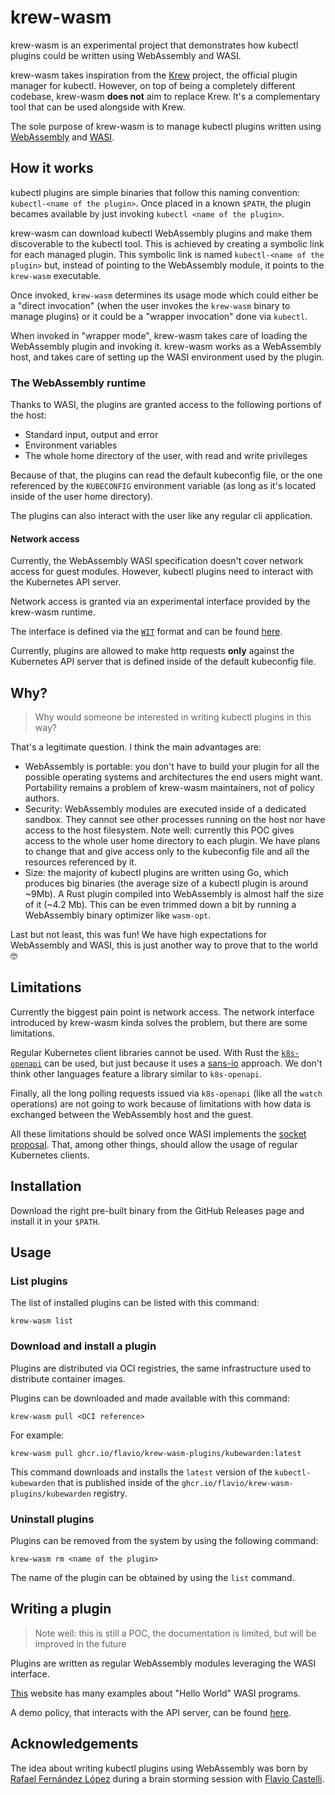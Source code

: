 # krew-wasm

krew-wasm is an experimental project that demonstrates how kubectl plugins could
be written using WebAssembly and WASI.

krew-wasm takes inspiration from the [Krew](https://krew.sigs.k8s.io/) project,
the official plugin manager for kubectl. However, on top of being a completely
different codebase, krew-wasm **does not** aim to replace Krew. It's a complementary
tool that can be used alongside with Krew.

The sole purpose of krew-wasm is to manage kubectl plugins written using
[WebAssembly](https://webassembly.org/)
and [WASI](https://wasi.dev/).

## How it works

kubectl plugins are simple binaries that follow this naming convention:
`kubectl-<name of the plugin>`.
Once placed in a known `$PATH`, the plugin becames available by just invoking
`kubectl <name of the plugin>`.

krew-wasm can download kubectl WebAssembly plugins and make them discoverable
to the kubectl tool.
This is achieved by creating a symbolic link for each managed plugin. This symbolic
link is named `kubectl-<name of the plugin>` but, instead of pointing to the
WebAssembly module, it points to the `krew-wasm` executable.

Once invoked, `krew-wasm` determines its usage mode which could either be a
"direct invocation" (when the user invokes the `krew-wasm` binary to manage plugins)
or it could be a "wrapper invocation" done via `kubectl`.

When invoked in "wrapper mode", krew-wasm takes care of loading the WebAssembly
plugin and invoking it. krew-wasm works as a WebAssembly host, and takes care of
setting up the WASI environment used by the plugin.

### The WebAssembly runtime

Thanks to WASI, the plugins are granted access to the following portions of the host:

  * Standard input, output and error
  * Environment variables
  * The whole home directory of the user, with read and write privileges

Because of that, the plugins can read the default kubeconfig file, or the one
referenced by the `KUBECONFIG` environment variable (as long as it's located
inside of the user home directory).

The plugins can also interact with the user like any regular cli application.

#### Network access

Currently, the WebAssembly WASI specification doesn't cover network access for
guest modules. However, kubectl plugins need to interact with the Kubernetes API
server.

Network access is granted via an experimental interface provided by
the krew-wasm runtime.

The interface is defined via the [`WIT`](https://github.com/bytecodealliance/wit-bindgen/blob/c9b113be144ba8418fb4a86a5993e0c44a7d64b3/WIT.md)
format and can be found
[here](https://github.com/flavio/wasi-experimental-toolkit/tree/wasi-outbount-http-add-request-config/crates/wasi-outbound-http-defs/wit).

Currently, plugins are allowed to make http requests **only** against the
Kubernetes API server that is defined inside of the default kubeconfig file.

## Why?

> Why would someone be interested in writing kubectl plugins in this way?

That's a legitimate question. I think the main advantages are:

  * WebAssembly is portable: you don't have to build your plugin for all the
    possible operating systems and architectures the end users might want.
    Portability remains a problem of krew-wasm maintainers, not of policy authors.
  * Security: WebAssembly modules are executed inside of a dedicated sandbox. They
    cannot see other processes running on the host nor have access to the host
    filesystem.
    Note well: currently this POC gives access to the whole user home directory
    to each plugin. We have plans to change that and give access only to the
    kubeconfig file and all the resources referenced by it.
  * Size: the majority of kubectl plugins are written using Go, which produces
    big binaries (the average size of a kubectl plugin is around ~9Mb). A Rust
    plugin compiled into WebAssembly is almost half the size of it (~4.2 Mb).
    This can be even trimmed down a bit by running a WebAssembly binary optimizer
    like `wasm-opt`.

Last but not least, this was fun! We have high expectations for WebAssembly and
WASI, this is just another way to prove that to the world 🤓

## Limitations

Currently the biggest pain point is network access. The network interface introduced
by krew-wasm kinda solves the problem, but there are some limitations.

Regular Kubernetes client libraries cannot be used. With Rust the [`k8s-openapi`](https://crates.io/crates/k8s-openapi)
can be used, but just because it uses a [sans-io](https://sans-io.readthedocs.io/)
approach.
We don't think other languages feature a library similar to `k8s-openapi`.

Finally, all the long polling requests issued via `k8s-openapi` (like all the `watch`
operations) are not going to work because of limitations with how data
is exchanged between the WebAssembly host and the guest.

All these limitations should be solved once WASI implements the [socket proposal](https://github.com/WebAssembly/wasi-sockets).
That, among other things, should allow the usage of regular Kubernetes clients.

## Installation

Download the right pre-built binary from the GitHub Releases page and
install it in your `$PATH`.

## Usage

### List plugins

The list of installed plugins can be listed with this command:

```console
krew-wasm list
```

### Download and install a plugin

Plugins are distributed via OCI registries, the same infrastructure used to distribute
container images.

Plugins can be downloaded and made available with this command:

```console
krew-wasm pull <OCI reference>
```

For example:

```console
krew-wasm pull ghcr.io/flavio/krew-wasm-plugins/kubewarden:latest
```

This command downloads and installs the `latest` version of the `kubectl-kubewarden`
that is published inside of the `ghcr.io/flavio/krew-wasm-plugins/kubewarden`
registry.

### Uninstall plugins

Plugins can be removed from the system by using the following command:

```console
krew-wasm rm <name of the plugin>
```

The name of the plugin can be obtained by using the `list` command.

## Writing a plugin

> Note well: this is still a POC, the documentation is limited, but will be
> improved in the future

Plugins are written as regular WebAssembly modules leveraging the WASI interface.

[This](https://wasmbyexample.dev/examples/wasi-hello-world/wasi-hello-world.rust.en-us.html)
website has many examples about "Hello World" WASI programs.

A demo policy, that interacts with the API server, can be found [here](https://github.com/flavio/kubectl-kubewarden/).

## Acknowledgements

The idea about writing kubectl plugins using WebAssembly
was born by [Rafael Fernández López](https://github.com/ereslibre)
during a brain storming session with
[Flavio Castelli](https://github.com/flavio).

